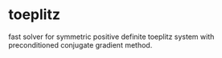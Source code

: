 toeplitz
========

fast solver for symmetric positive definite toeplitz system with preconditioned conjugate gradient method.
